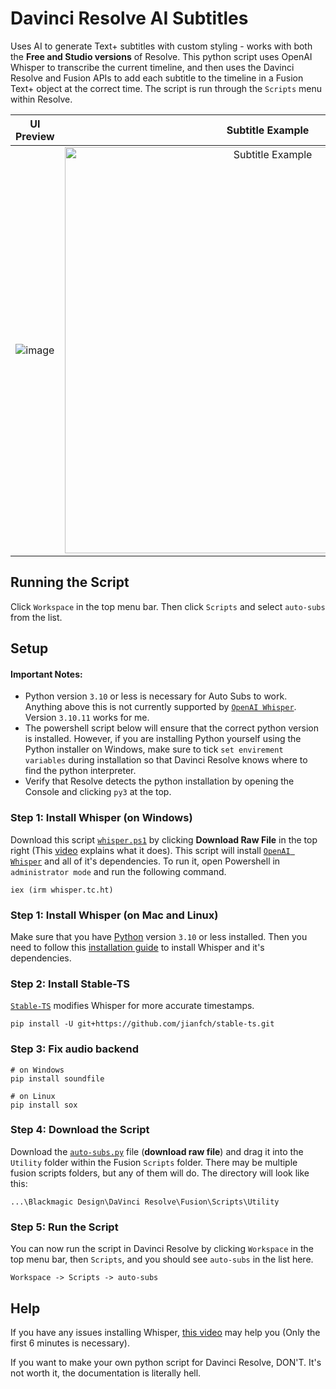 # Davinci Resolve AI Subtitles
Uses AI to generate Text+ subtitles with custom styling - works with both the **Free and Studio versions** of Resolve. This python script uses OpenAI Whisper to transcribe the current timeline, and then uses the Davinci Resolve and Fusion APIs to add each subtitle to the timeline in a Fusion Text+ object at the correct time. The script is run through the `Scripts` menu within Resolve.

UI Preview             |  Subtitle Example
:-------------------------:|:-------------------------:
![image](https://github.com/tmoroney/auto-subs/assets/72154813/03186165-73c2-476f-b0a2-56c01b601660) |  <img alt="Subtitle Example" src="https://github.com/tmoroney/auto-subs/assets/72154813/28553dc3-bd4f-4866-9083-1df5cd21aeaf" width="650">


## Running the Script

Click `Workspace` in the top menu bar. Then click `Scripts` and select `auto-subs` from the list.

## Setup

#### Important Notes:
- Python version `3.10` or less is necessary for Auto Subs to work. Anything above this is not currently supported by [`OpenAI Whisper`](https://github.com/openai/whisper). Version `3.10.11` works for me.
- The powershell script below will ensure that the correct python version is installed. However, if you are installing Python yourself using the Python installer on Windows, make sure to tick `set envirement variables` during installation so that Davinci Resolve knows where to find the python interpreter.
- Verify that Resolve detects the python installation by opening the Console and clicking `py3` at the top.

### Step 1: Install Whisper (on Windows)
Download this script [`whisper.ps1`](https://github.com/tmoroney/auto-subs/blob/main/whisper.ps1) by clicking **Download Raw File** in the top right (This [video](https://youtu.be/R5pZPpIIUzA) explains what it does). This script will install [`OpenAI Whisper`](https://github.com/openai/whisper) and all of it's dependencies. To run it, open Powershell in `administrator mode` and run the following command.

    iex (irm whisper.tc.ht)

### Step 1: Install Whisper (on Mac and Linux)
Make sure that you have [Python](https://www.python.org/downloads/release/python-31011/) version `3.10` or less installed. Then you need to follow this [installation guide](https://github.com/openai/whisper/tree/main#readme) to install Whisper and it's dependencies.

### Step 2: Install Stable-TS
[`Stable-TS`](https://github.com/jianfch/stable-ts) modifies Whisper for more accurate timestamps.

    pip install -U git+https://github.com/jianfch/stable-ts.git

### Step 3: Fix audio backend
    
    # on Windows
    pip install soundfile 
    
    # on Linux
    pip install sox
    
### Step 4: Download the Script
Download the [`auto-subs.py`](https://github.com/tmoroney/auto-subs/blob/main/auto-subs.py) file (**download raw file**) and drag it into the `Utility` folder within the Fusion `Scripts` folder. There may be multiple fusion scripts folders, but any of them will do. The directory will look like this:
  
    ...\Blackmagic Design\DaVinci Resolve\Fusion\Scripts\Utility

### Step 5: Run the Script
You can now run the script in Davinci Resolve by clicking `Workspace` in the top menu bar, then `Scripts`, and you should see `auto-subs` in the list here.
    
    Workspace -> Scripts -> auto-subs

## Help
If you have any issues installing Whisper, [this video](https://youtu.be/ABFqbY_rmEk) may help you (Only the first 6 minutes is necessary).

If you want to make your own python script for Davinci Resolve, DON'T. It's not worth it, the documentation is literally hell.
